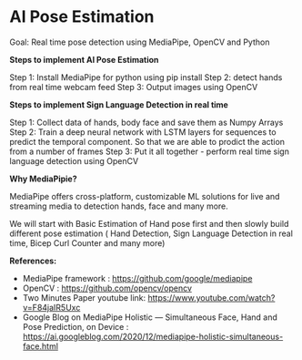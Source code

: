# AI Pose Estimation
Goal: Real time pose detection  using MediaPipe, OpenCV and Python

**Steps to implement AI Pose Estimation**

Step 1: Install MediaPipe for python using pip install
Step 2: detect hands from real time webcam feed
Step 3: Output images using OpenCV


**Steps to implement Sign Language Detection in real time**

Step 1: Collect data of hands, body face and save them as Numpy Arrays
Step 2: Train a deep neural network with LSTM layers for sequences to predict the temporal component. So that we are able to prodict the action from a number of frames
Step 3: Put it all together - perform real time sign language detection using OpenCV

**Why MediaPipie?**

MediaPipe offers cross-platform, customizable ML solutions for live and streaming media to detection hands, face and many more.

We will start with Basic Estimation of Hand pose first and then slowly build different pose estimation ( Hand Detection, Sign Language Detection in real time, Bicep Curl Counter and many more)


**References:**
* MediaPipe framework : https://github.com/google/mediapipe
* OpenCV : https://github.com/opencv/opencv
* Two Minutes Paper youtube link: https://www.youtube.com/watch?v=F84jaIR5Uxc
* Google Blog on MediaPipe Holistic — Simultaneous Face, Hand and Pose Prediction, on Device : https://ai.googleblog.com/2020/12/mediapipe-holistic-simultaneous-face.html
